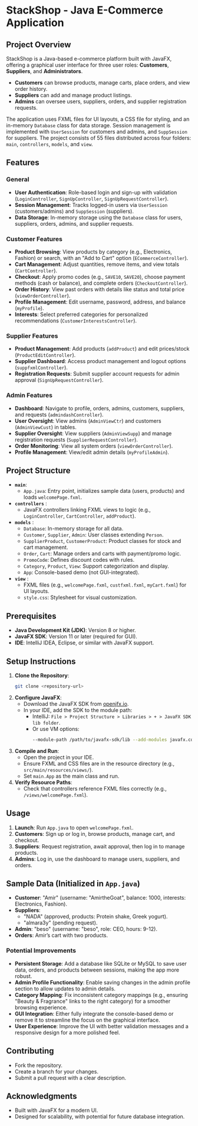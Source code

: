
# StackShop - Java E-Commerce Application

## Project Overview
StackShop is a Java-based e-commerce platform built with JavaFX, offering a graphical user interface for three user roles: **Customers**, **Suppliers**, and **Administrators**.  
- **Customers** can browse products, manage carts, place orders, and view order history.  
- **Suppliers** can add and manage product listings.  
- **Admins** can oversee users, suppliers, orders, and supplier registration requests.  

The application uses FXML files for UI layouts, a CSS file for styling, and an in-memory `Database` class for data storage. Session management is implemented with `UserSession` for customers and admins, and `SuppSession` for suppliers. The project consists of 55 files distributed across four folders: `main`, `controllers`, `models`, and `view`.

## Features

### General
- **User Authentication**: Role-based login and sign-up with validation (`LoginController`, `SignUpController`, `SignUpRequestController`).  
- **Session Management**: Tracks logged-in users via `UserSession` (customers/admins) and `SuppSession` (suppliers).  
- **Data Storage**: In-memory storage using the `Database` class for users, suppliers, orders, admins, and supplier requests.  

### Customer Features
- **Product Browsing**: View products by category (e.g., Electronics, Fashion) or search, with an "Add to Cart" option (`ECommerceController`).  
- **Cart Management**: Adjust quantities, remove items, and view totals (`CartController`).  
- **Checkout**: Apply promo codes (e.g., `SAVE10`, `SAVE20`), choose payment methods (cash or balance), and complete orders (`CheckoutController`).  
- **Order History**: View past orders with details like status and total price (`viewOrderController`).  
- **Profile Management**: Edit username, password, address, and balance (`myProfile`).  
- **Interests**: Select preferred categories for personalized recommendations (`CustomerInterestsController`).  

### Supplier Features
- **Product Management**: Add products (`addProduct`) and edit prices/stock (`ProductEditController`).  
- **Supplier Dashboard**: Access product management and logout options (`suppfxmlController`).  
- **Registration Requests**: Submit supplier account requests for admin approval (`SignUpRequestController`).  

### Admin Features
- **Dashboard**: Navigate to profile, orders, admins, customers, suppliers, and requests (`admindashController`).  
- **User Oversight**: View admins (`AdminViewCtr`) and customers (`AdminViewCust`) in tables.  
- **Supplier Oversight**: View suppliers (`AdminViewSupp`) and manage registration requests (`SupplierRequestController`).  
- **Order Monitoring**: View all system orders (`viewOrderController`).  
- **Profile Management**: View/edit admin details (`myProfileAdmin`).  

## Project Structure
- **`main`**:  
  - `App.java`: Entry point, initializes sample data (users, products) and loads `welcomePage.fxml`.  
- **`controllers`** :  
  - JavaFX controllers linking FXML views to logic (e.g., `LoginController`, `CartController`, `addProduct`).  
- **`models`** :  
  - `Database`: In-memory storage for all data.  
  - `Customer`, `Supplier`, `Admin`: User classes extending `Person`.  
  - `SupplierProduct`, `CustomerProduct`: Product classes for stock and cart management.  
  - `Order`, `Cart`: Manage orders and carts with payment/promo logic.  
  - `PromoCode`: Defines discount codes with rules.  
  - `Category`, `Product`, `View`: Support categorization and display.  
  - `App`: Console-based demo (not GUI-integrated).  
- **`view`** :  
  - FXML files (e.g., `welcomePage.fxml`, `custfxml.fxml`, `myCart.fxml`) for UI layouts.  
  - `style.css`: Stylesheet for visual customization.  

## Prerequisites
- **Java Development Kit (JDK)**: Version 8 or higher.  
- **JavaFX SDK**: Version 11 or later (required for GUI).  
- **IDE**: IntelliJ IDEA, Eclipse, or similar with JavaFX support.  

## Setup Instructions
1. **Clone the Repository**:  
   ```bash
   git clone <repository-url>
   ```
2. **Configure JavaFX**:  
   - Download the JavaFX SDK from [openjfx.io](https://openjfx.io/).  
   - In your IDE, add the SDK to the module path:  
     - IntelliJ: `File > Project Structure > Libraries > + > JavaFX SDK lib folder`.  
     - Or use VM options:  
       ```bash
       --module-path /path/to/javafx-sdk/lib --add-modules javafx.controls,javafx.fxml
       ```
3. **Compile and Run**:  
   - Open the project in your IDE.  
   - Ensure FXML and CSS files are in the resource directory (e.g., `src/main/resources/views/`).  
   - Set `main.App` as the main class and run.  
4. **Verify Resource Paths**:  
   - Check that controllers reference FXML files correctly (e.g., `/views/welcomePage.fxml`).  

## Usage
1. **Launch**: Run `App.java` to open `welcomePage.fxml`.  
2. **Customers**: Sign up or log in, browse products, manage cart, and checkout.  
3. **Suppliers**: Request registration, await approval, then log in to manage products.  
4. **Admins**: Log in, use the dashboard to manage users, suppliers, and orders.  

## Sample Data (Initialized in `App.java`)
- **Customer**: "Amir" (username: "AmirtheGoat", balance: 1000, interests: Electronics, Fashion).  
- **Suppliers**:  
  - "NADA" (approved, products: Protein shake, Greek yogurt).  
  - "almara3y" (pending request).  
- **Admin**: "beso" (username: "beso", role: CEO, hours: 9-12).  
- **Orders**: Amir’s cart with two products.  

### Potential Improvements
- **Persistent Storage**: Add a database like SQLite or MySQL to save user data, orders, and products between sessions, making the app more robust.
- **Admin Profile Functionality**: Enable saving changes in the admin profile section to allow updates to admin details.
- **Category Mapping**: Fix inconsistent category mappings (e.g., ensuring "Beauty & Fragrance" links to the right category) for a smoother browsing experience.
- **GUI Integration**: Either fully integrate the console-based demo or remove it to streamline the focus on the graphical interface.
- **User Experience**: Improve the UI with better validation messages and a responsive design for a more polished feel.

## Contributing
- Fork the repository.  
- Create a branch for your changes.  
- Submit a pull request with a clear description.  

## Acknowledgments
- Built with JavaFX for a modern UI.  
- Designed for scalability, with potential for future database integration.




